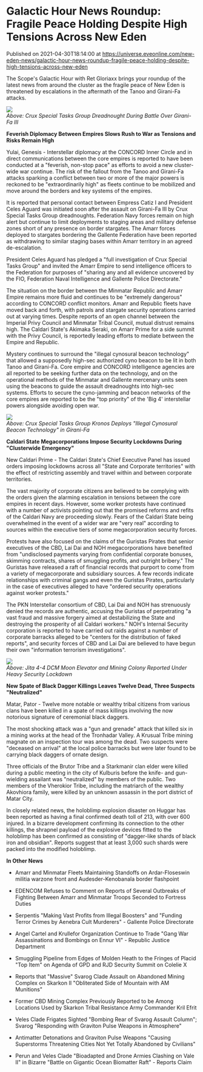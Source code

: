 # Galactic Hour News Roundup: Fragile Peace Holding Despite High Tensions Across New Eden
Published on 2021-04-30T18:14:00 at https://universe.eveonline.com/new-eden-news/galactic-hour-news-roundup-fragile-peace-holding-despite-high-tensions-across-new-eden

The Scope's Galactic Hour with Ret Gloriaxx brings your roundup of the latest news from around the cluster as the fragile peace of New Eden is threatened by escalations in the aftermath of the Tanoo and Girani-Fa attacks.

![](https://web.ccpgamescdn.com/fiction/eveonline/worldnews/images/crux_moros_attack.jpeg)  
_Above: Crux Special Tasks Group Dreadnought During Battle Over Girani-Fa III_

**Feverish Diplomacy Between Empires Slows Rush to War as Tensions and Risks Remain High**

Yulai, Genesis - Interstellar diplomacy at the CONCORD Inner Circle and in direct communications between the core empires is reported to have been conducted at a "feverish, non-stop pace" as efforts to avoid a new cluster-wide war continue. The risk of the fallout from the Tanoo and Girani-Fa attacks sparking a conflict between two or more of the major powers is reckoned to be "extraordinarily high" as fleets continue to be mobilized and move around the borders and key systems of the empires.

It is reported that personal contact between Empress Catiz I and President Celes Aguard was initiated soon after the assault on Girani-Fa III by Crux Special Tasks Group dreadnoughts. Federation Navy forces remain on high alert but continue to limit deployments to staging areas and military defense zones short of any presence on border stargates. The Amarr forces deployed to stargates bordering the Gallente Federation have been reported as withdrawing to similar staging bases within Amarr territory in an agreed de-escalation.

President Celes Aguard has pledged a "full investigation of Crux Special Tasks Group" and invited the Amarr Empire to send intelligence officers to the Federation for purposes of "sharing any and all evidence uncovered by the FIO, Federation Naval Intelligence and Gallente Police Directorate."

The situation on the border between the Minmatar Republic and Amarr Empire remains more fluid and continues to be "extremely dangerous" according to CONCORD conflict monitors. Amarr and Republic fleets have moved back and forth, with patrols and stargate security operations carried out at varying times. Despite reports of an open channel between the Imperial Privy Council and Minmatar Tribal Council, mutual distrust remains high. The Caldari State's Akimaka Seraki, on Amarr Prime for a side summit with the Privy Council, is reportedly leading efforts to mediate between the Empire and Republic.

Mystery continues to surround the "illegal cynosural beacon technology" that allowed a supposedly high-sec authorized cyno beacon to be lit in both Tanoo and Girani-Fa. Core empire and CONCORD intelligence agencies are all reported to be seeking further data on the technology, and on the operational methods of the Minmatar and Gallente mercenary units seen using the beacons to guide the assault dreadnoughts into high-sec systems. Efforts to secure the cyno-jamming and beacon networks of the core empires are reported to be the "top priority" of the 'Big 4' interstellar powers alongside avoiding open war.

![](https://web.ccpgamescdn.com/fiction/eveonline/worldnews/images/crux_kronos_cyno.jpeg)  
_Above: Crux Special Tasks Group Kronos Deploys "Illegal Cynosural Beacon Technology" in Girani-Fa_

**Caldari State Megacorporations Impose Security Lockdowns During "Clusterwide Emergency"**

New Caldari Prime - The Caldari State's Chief Executive Panel has issued orders imposing lockdowns across all "State and Corporate territories" with the effect of restricting assembly and travel within and between corporate territories.

The vast majority of corporate citizens are believed to be complying with the orders given the alarming escalation in tensions between the core empires in recent days. However, some worker protests have continued with a number of activists pointing out that the promised reforms and refits of the Caldari Navy are proceeding slowly. Fears of the Caldari State being overwhelmed in the event of a wider war are "very real" according to sources within the executive tiers of some megacorporation security forces.

Protests have also focused on the claims of the Guristas Pirates that senior executives of the CBD, Lai Dai and NOH megacorporations have benefited from "undisclosed payments varying from confidential corporate bonuses, skimming contracts, shares of smuggling profits, and outright bribery." The Guristas have released a raft of financial records that purport to come from a variety of megacorporate and subsidiary sources. A few records indicate relationships with criminal gangs and even the Guristas Pirates, particularly in the case of executives alleged to have "ordered security operations against worker protests."

The PKN Interstellar consortium of CBD, Lai Dai and NOH has strenuously denied the records are authentic, accusing the Guristas of perpetrating "a vast fraud and massive forgery aimed at destabilizing the State and destroying the prosperity of all Caldari workers." NOH's Internal Security corporation is reported to have carried out raids against a number of corporate barracks alleged to be "centers for the distribution of faked reports", and security forces of CBD and Lai Dai are believed to have begun their own "information terrorism investigations".

![](https://web.ccpgamescdn.com/fiction/eveonline/worldnews/images/dcm_4_4_moon_elevator.png)  
_Above: Jita 4-4 DCM Moon Elevator and Mining Colony Reported Under Heavy Security Lockdown_

**New Spate of Black Dagger Killings Leaves Twelve Dead, Three Suspects "Neutralized"**

Matar, Pator - Twelve more notable or wealthy tribal citizens from various clans have been killed in a spate of mass killings involving the now notorious signature of ceremonial black daggers.

The most shocking attack was a "gun and grenade" attack that killed six in a mining works at the head of the Tronhadar Valley. A Krusual Tribe mining magnate on an inspection tour was among the dead. Two suspects were "deceased on arrival" at the local police barracks but were later found to be carrying black daggers of ornate design.

Three officials of the Brutor Tribe and a Starkmanir clan elder were killed during a public meeting in the city of Kulburis before the knife- and gun-wielding assailant was "neutralized" by members of the public. Two members of the Vherokior Tribe, including the matriarch of the wealthy Akovhiora family, were killed by an unknown assassin in the port district of Matar City.

In closely related news, the holoblimp explosion disaster on Huggar has been reported as having a final confirmed death toll of 213, with over 600 injured. In a bizarre development confirming its connection to the other killings, the shrapnel payload of the explosive devices fitted to the holoblimp has been confirmed as consisting of "dagger-like shards of black iron and obsidian". Reports suggest that at least 3,000 such shards were packed into the modified holoblimp.

**In Other News**

  * Amarr and Minmatar Fleets Maintaining Standoffs on Ardar-Floseswin militia warzone front and Audesder-Kenobanala border flashpoint


  * EDENCOM Refuses to Comment on Reports of Several Outbreaks of Fighting Between Amarr and Minmatar Troops Seconded to Fortress Duties


  * Serpentis "Making Vast Profits from Illegal Boosters" and "Funding Terror Crimes by Aenebra Cult Murderers" \- Gallente Police Directorate


  * Angel Cartel and Krullefor Organization Continue to Trade "Gang War Assassinations and Bombings on Ennur VI" \- Republic Justice Department


  * Smuggling Pipeline from Edges of Molden Heath to the Fringes of Placid "Top Item" on Agenda of GPD and RJD Security Summit on Colelie X


  * Reports that "Massive" Svarog Clade Assault on Abandoned Mining Complex on Skarkon II "Obliterated Side of Mountain with AM Munitions"


  * Former CBD Mining Complex Previously Reported to be Among Locations Used by Skarkon Tribal Resistance Army Commander Kril Efrit


  * Veles Clade Frigates Sighted "Bombing Rear of Svarog Assault Column"; Svarog "Responding with Graviton Pulse Weapons in Atmosphere"


  * Antimatter Detonations and Graviton Pulse Weapons "Causing Superstorms Threatening Cities Not Yet Totally Abandoned by Civilians"


  * Perun and Veles Clade "Bioadapted and Drone Armies Clashing on Vale II" in Bizarre "Battle on Gigantic Ocean Biomatter Raft" \- Reports Claim
